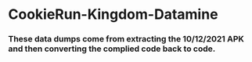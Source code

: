 # CookieRun-Kingdom-Datamine

### These data dumps come from extracting the 10/12/2021 APK and then converting the complied code back to code.
